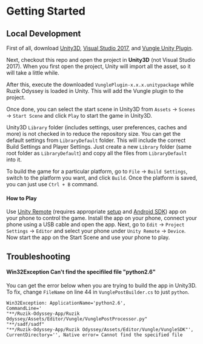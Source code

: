 # Getting Started

## Local Development

First of all, download [Unity3D](https://unity3d.com/get-unity/download), [Visual Studio 2017](https://www.visualstudio.com/downloads/), and [Vungle Unity Plugin](https://dashboard.vungle.com/sdk). 

Next, checkout this repo and open the project in __Unity3D__ (not Visual Studio 2017). When you first open the project, Unity will import all the asset, so it will take a little while. 

After this, execute the downloaded `VunglePlugin-x.x.x.unitypackage` while Ruzik Odyssey is loaded in Unity. This will add the Vungle plugin to the project.

Once done, you can select the start scene in Unity3D from `Assets` -> `Scenes` -> `Start Scene` and click `Play` to start the game in Unity3D.

Unity3D `Library` folder (includes settings, user preferences, caches and more) is not checked in to reduce the repository size. You can get the default settings from `LibraryDefault` folder. This will include the correct Build Settings and Player Settings. Just create a new `Library` folder (same root folder as `LibraryDefault`) and copy all the files from `LibraryDefault` into it.

To build the game for a particular platform, go to `File` -> `Build Settings`, switch to the platform you want, and click `Build`. Once the platform is saved, you can just use `Ctrl + B` command.

#### How to Play

Use [Unity Remote](https://docs.unity3d.com/Manual/UnityRemote5.html) (requires appropriate [setup](https://answers.unity.com/questions/198853/unity-remote-for-android-not-working-solution.html) and [Android SDK](https://developer.android.com/studio/index.html)) app on your phone to control the game. Install the app on your phone, connect your phone using a USB cable and open the app. Next, go to `Edit` -> `Project Settings` -> `Editor` and select your phone under `Unity Remote` -> `Device`. Now start the app on the Start Scene and use your phone to play.

## Troubleshooting

#### Win32Exception Can't find the specifiled file "python2.6"

You can get the error below when you are trying to build the app in Unity3D. To fix, change `FileName` on line 44 in `VunglePostBuilder.cs` to just `python`.

```
Win32Exception: ApplicationName='python2.6', 
CommandLine='
"**/Ruzik-Odyssey-App/Ruzik Odyssey/Assets/Editor/Vungle/VunglePostProcessor.py" 
"**/sadf/sadf" 
"**/Ruzik-Odyssey-App/Ruzik Odyssey/Assets/Editor/Vungle/VungleSDK"', 
CurrentDirectory='', Native error= Cannot find the specified file
```
